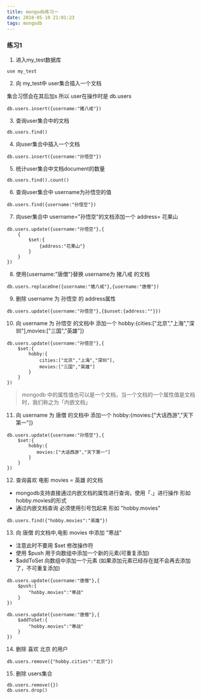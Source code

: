 ```yaml
---
title: mongodb练习一
date: 2018-05-10 21:01:23
tags: mongodb
---
```


### 练习1

1. 进入my_test数据库

```
use my_test
```

2. 向 my_test中 user集合插入一个文档

集合习惯会在其后加s  所以 user在操作时是 db.users

```
db.users.insert({username:"猪八戒"})
```

3. 查询user集合中的文档

```
db.users.find()
```

4. 向user集合中插入一个文档

```
db.users.insert({username:"孙悟空"})
```

5. 统计user集合中文档document的数量

```
db.users.find().count()
```

6. 查询user集合中 username为孙悟空的值

```
db.users.find({username:"孙悟空"})
```

7. 向user集合中 username="孙悟空"的文档添加一个 address= 花果山

```
db.users.update({username:"孙悟空"},{
    {
        $set:{
            {address:"花果山"}
        }
    }
})
```

8. 使用{username:"唐僧"}替换  username为 猪八戒 的文档

```
db.users.replaceOne({username:"猪八戒"},{username:"唐僧"})
```

9. 删除 username 为 孙悟空 的 address属性

```
db.users.update({username:"孙悟空"},{$unset:{address:""}})
```

10. 向 username 为 孙悟空 的文档中 添加一个 hobby:{cities:["北京","上海","深圳"],movies:["三国","英雄"]}

```
db.users.update({username:"孙悟空"},{
    $set:{
        hobby:{
            cities:["北京","上海","深圳"],
            movies:["三国","英雄"]
        }
    }
})
```

> mongodb 中的属性值也可以是一个文档，当一个文档的一个属性值是文档时，我们称之为「内嵌文档」

11. 向 username 为 唐僧 的文档中 添加一个 hobby:{movies:["大话西游","天下第一"]}

```
db.users.update({username:"孙悟空"},{
    $set:{
        hobby:{
           movies:["大话西游","天下第一"]
        }
    }
})
```

12. 查询喜欢 电影 movies = 英雄 的文档

- mongodb支持直接通过内嵌文档的属性进行查询，使用「.」进行操作 形如 hobby.movies的形式
- 通过内嵌文档查询 必须使用引号包起来 形如 "hobby.movies"

```
db.users.find({"hobby.movies":"英雄"})
```

13. 向 唐僧 的文档中,电影 movies 中添加 "寒战"

- 注意此时不要用 $set 修改操作符
- 使用 $push 用于向数组中添加一个新的元素(可重复添加)
- $addToSet 向数组中添加一个元素 (如果添加元素已经存在就不会再去添加了，不可重复添加)

```
db.users.update({username:"唐僧"},{
    $push:{
        "hobby.movies":"寒战"
    }
})

db.users.update({username:"唐僧"},{
    $addToSet:{
        "hobby.movies":"寒战"
    }
})
```

14. 删除 喜欢 北京 的用户

```
db.users.remove({"hobby.cities":"北京"})
```

15. 删除 users集合

```
db.users.remove({}) 
db.users.drop()
```

